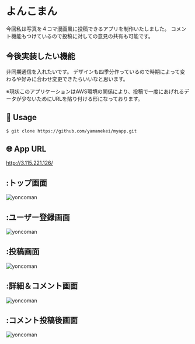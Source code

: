 # よんこまん
今回私は写真を４コマ漫画風に投稿できるアプリを制作いたしました。
コメント機能もつけているので投稿に対しての意見の共有も可能です。


## 今後実装したい機能
非同期通信を入れたいです。
デザインも四季分作っているので時期によって変わるや好みに合わせ変更できたらいいなと思います。



※現状このアプリケーションはAWS環境の関係により、投稿で一度にあげれるデータが少ないためにURLを貼り付ける形になっております。

## 💬 Usage
`$ git clone https://github.com/yamanekei/myapp.git`  
## 🌐 App URL
http://3.115.221.126/

## :トップ画面
 ![yoncoman](https://user-images.githubusercontent.com/59871181/75840075-c7545500-5e0d-11ea-8c40-03257db30046.jpg) 

## :ユーザー登録画面
![yoncoman](https://user-images.githubusercontent.com/59871181/75843875-bd375400-5e17-11ea-8224-b5965b70bf7a.jpg) 


## :投稿画面
![yoncoman](https://user-images.githubusercontent.com/59871181/75843915-e2c45d80-5e17-11ea-917e-9d2866ef238e.jpg) 

## :詳細＆コメント画面
![yoncoman](https://user-images.githubusercontent.com/59871181/75843984-0f787500-5e18-11ea-9b9e-6dd0e1fe7ce1.jpg) 

## :コメント投稿後画面
![yoncoman](https://user-images.githubusercontent.com/59871181/75844036-36cf4200-5e18-11ea-87ed-d4b6eb10dfcf.jpg) 

